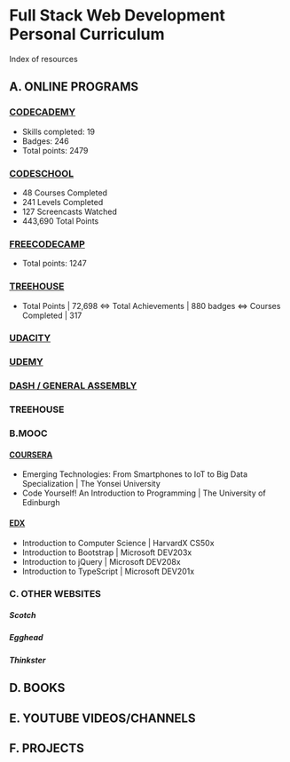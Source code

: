 # Full Stack Web Development Personal Curriculum
Index of resources

## A. ONLINE PROGRAMS

### [CODECADEMY](https://github.com/SonyaMoisset/curriculum/blob/master/codecademy.md)
- Skills completed: 19
- Badges: 246
- Total points: 2479

### [CODESCHOOL](https://github.com/SonyaMoisset/curriculum/blob/master/codeSchool.md)
- 48 Courses Completed 
- 241 Levels Completed 
- 127 Screencasts Watched 
- 443,690 Total Points

### [FREECODECAMP](https://github.com/SonyaMoisset/curriculum/blob/master/freecodecamp.md)
- Total points: 1247

### [TREEHOUSE](https://github.com/SonyaMoisset/treehouse/blob/master/README.md)
- Total Points | 72,698 <=> Total Achievements | 880 badges <=> Courses Completed | 317

### [UDACITY](https://github.com/SonyaMoisset/curriculum/blob/master/udacity.md)

### [UDEMY](https://github.com/SonyaMoisset/curriculum/blob/master/udemy.md)

### [DASH / GENERAL ASSEMBLY](https://github.com/SonyaMoisset/curriculum/blob/master/dash.md)

### TREEHOUSE

### B.MOOC
#### [COURSERA](https://github.com/SonyaMoisset/curriculum/blob/master/coursera.md)
- Emerging Technologies: From Smartphones to IoT to Big Data Specialization | The Yonsei University
- Code Yourself! An Introduction to Programming | The University of Edinburgh

#### [EDX](https://github.com/SonyaMoisset/curriculum/blob/master/edx.md)
- Introduction to Computer Science | HarvardX CS50x
- Introduction to Bootstrap | Microsoft DEV203x
- Introduction to jQuery | Microsoft DEV208x
- Introduction to TypeScript | Microsoft DEV201x

### C. OTHER WEBSITES
##### Scotch
##### Egghead
##### Thinkster

## D. BOOKS

## E. YOUTUBE VIDEOS/CHANNELS

## F. PROJECTS
